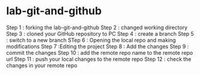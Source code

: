 # lab-git-and-github
Step 1 : forking the lab-git-and-github 
Step 2 : changed working directory
Step 3 : cloned your GitHub repository to PC
Step 4 : create a branch
Step 5 : switch to a new branch
STep 6 : Opening the local repo and making modifications
Step 7 :Editing the project
Step 8 : Add the changes
Step 9 : commit the changes
Step 10 : add the remote repo name to the remote repo url
Step 11 : push your local changes to the remote repo
Step 12 : check the changes in your remote repo
